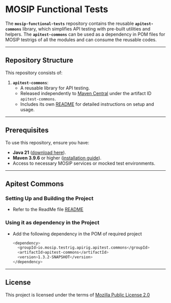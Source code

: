 # MOSIP Functional Tests

The **`mosip-functional-tests`** repository contains the reusable **`apitest-commons`** library, which simplifies API testing with pre-built utilities and helpers. The **`apitest-commons`** can be used as a dependency in POM files for MOSIP testrigs of all the modules and can consume the reusable codes.

---

## Repository Structure

This repository consists of:
1. **`apitest-commons`**:
   - A reusable library for API testing.
   - Released independently to [Maven Central](https://search.maven.org/) under the artifact ID `apitest-commons`.
   - Includes its own [README](apitest-commons/README.md) for detailed instructions on setup and usage.

---

## Prerequisites

To use this repository, ensure you have:
- **Java 21** ([download here](https://jdk.java.net/)).
- **Maven 3.9.6** or higher ([installation guide](https://maven.apache.org/install.html)).
- Access to necessary MOSIP services or mocked test environments.

---

## Apitest Commons

### Setting Up and Building the Project
- Refer to the ReadMe file [README](apitest-commons/README.md)

### Using it as dependency in the Project
- Add the following dependency in the POM of required project
    ```sh
    <dependency>
      <groupId>io.mosip.testrig.apirig.apitest.commons</groupId>
      <artifactId>apitest-commons</artifactId>
      <version>1.3.2-SNAPSHOT</version>
    </dependency>

---

## License
This project is licensed under the terms of [Mozilla Public License 2.0](https://github.com/mosip/mosip-platform/blob/master/LICENSE)
